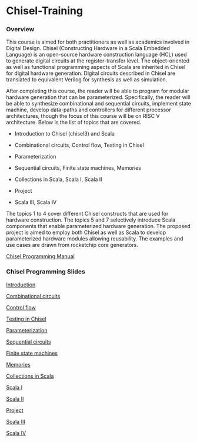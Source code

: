# Chisel-Training

### Overview
This course is aimed for both practitioners as well as academics involved in Digital Design. Chisel (Constructing Hardware in a Scala Embedded Language) is an open-source hardware construction language (HCL) used to generate digital circuits at the register-transfer level. The object-oriented as well as functional programming aspects of Scala are inherited in Chisel for digital hardware generation. Digital circuits described in Chisel are translated to equivalent Verilog for synthesis as well as simulation. 

After completing this course, the reader will be able to program for modular hardware generation that can be parameterized. Specifically, the reader will be able to synthesize combinational and sequential circuits, implement state machine, develop data-paths and controllers for different processor architectures, though the focus of this course will be on RISC V architecture. 
Below is the list of topics that are covered.

- Introduction to Chisel (chisel3) and Scala 
- Combinational circuits, Control flow, Testing in Chisel
- Parameterization
- Sequential circuits, Finite state machines, Memories

- Collections in Scala, Scala I, Scala II
- Project
- Scala III, Scala IV

The topics 1 to 4 cover different Chisel constructs that are used for hardware construction. The topics 5 and 7 selectively introduce Scala components that enable parameterized hardware generation. The proposed project is aimed to employ both Chisel as well as Scala to develop parameterized hardware modules allowing reusability. The examples and use cases are drawn from rocketchip core generators.


[Chisel Programming Manual](Chisel_Lab_manual.pdf)

### Chisel Programming Slides

[Introduction](Introduction.pdf)

[Combinational circuits](combinational.pdf)

[Control flow](control_combinational.pdf)

[Testing in Chisel](Chisel_testers.pdf)

[Parameterization](parameterization.pdf)

[Sequential circuits](sequential.pdf)

[Finite state machines](fsm.pdf)

[Memories](memory.pdf)

[Collections in Scala](Scala.pdf)

[Scala I](Scala1.pdf)

[Scala II](Scala2.pdf)

[Project](Project.pdf)

[Scala III](Scala3.pdf)

[Scala IV](Scala4.pdf)


